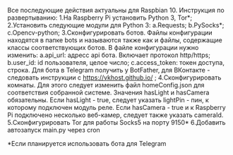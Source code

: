 Все последующие действия актуальны для Raspbian 10.
Инструкция по развертыванию:
 1.На Raspberry Pi установить Python 3, Tor*;
 2.Установить следующие модули для Python 3:
   a.Requests;
   b.PySocks*;
   c.Opencv-python;
 3.Сконфигурировать ботов. Файлы конфигурации находятся в папке bots и называются также как и файлы, содержащие классы соответствующих ботов. В файле конфигурации нужно изменить:
   a.api_url: адресс api бота. Включает протокол http/https;
   b.user_id: id пользователя, целое число;
   c.access_token: токен доступа, строка. Для бота в Telegram получить у BotFather, для ВКонтакте - следовать инструкции с https://vkhost.github.io/ ;
 4.Сконфигурировать комнаты. Для этого следует изменить файл homeConfig.json для соответствия собранной системе. Значения hasLight и hasCamera обязательны. Если hasLight - true, следует указать lightPin - пин, к которому подключен модуль реле. Если hasCamera - true и к Raspberry Pi подключено несколько веб-камер, следует также указать cameraId.
 5.Сконфигурировать Tor для работы Socks5 на порту 9150*
 6.Добавить автозапуск main.py через cron

*Если планируется использовать бота для Telegram 
